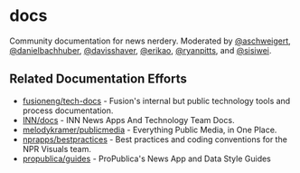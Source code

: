 # docs

Community documentation for news nerdery. Moderated by [@aschweigert](https://github.com/aschweigert), [@danielbachhuber](http://github.com/danielbachhuber), [@davisshaver](http://github.com/davisshaver), [@erikao](http://github.com/erikao), [@ryanpitts](http://github.com/ryanpitts), and [@sisiwei](http://github.com/sisiwei).

## Related Documentation Efforts

* [fusioneng/tech-docs](https://github.com/fusioneng/tech-docs) - Fusion's internal but public technology tools and process documentation.
* [INN/docs](https://github.com/INN/docs) - INN News Apps And Technology Team Docs.
* [melodykramer/publicmedia](https://github.com/melodykramer/publicmedia) - Everything Public Media, in One Place.
* [nprapps/bestpractices](https://github.com/nprapps/bestpractices) - Best practices and coding conventions for the NPR Visuals team.
* [propublica/guides](https://github.com/propublica/guides) - ProPublica's News App and Data Style Guides

